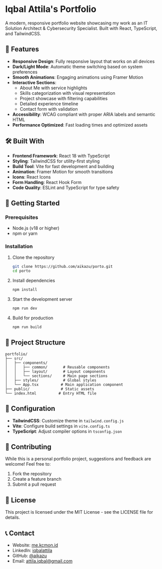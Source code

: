# Iqbal Attila's Portfolio

A modern, responsive portfolio website showcasing my work as an IT Solution Architect & Cybersecurity Specialist. Built with React, TypeScript, and TailwindCSS.

## 🌟 Features

- **Responsive Design**: Fully responsive layout that works on all devices
- **Dark/Light Mode**: Automatic theme switching based on system preferences
- **Smooth Animations**: Engaging animations using Framer Motion
- **Interactive Sections**:
  - About Me with service highlights
  - Skills categorization with visual representation
  - Project showcase with filtering capabilities
  - Detailed experience timeline
  - Contact form with validation
- **Accessibility**: WCAG compliant with proper ARIA labels and semantic HTML
- **Performance Optimized**: Fast loading times and optimized assets

## 🛠️ Built With

- **Frontend Framework**: React 18 with TypeScript
- **Styling**: TailwindCSS for utility-first styling
- **Build Tool**: Vite for fast development and building
- **Animation**: Framer Motion for smooth transitions
- **Icons**: React Icons
- **Form Handling**: React Hook Form
- **Code Quality**: ESLint and TypeScript for type safety

## 🚀 Getting Started

### Prerequisites

- Node.js (v18 or higher)
- npm or yarn

### Installation

1. Clone the repository
   ```bash
   git clone https://github.com/aikazu/porto.git
   cd porto
   ```

2. Install dependencies
   ```bash
   npm install
   ```

3. Start the development server
   ```bash
   npm run dev
   ```

4. Build for production
   ```bash
   npm run build
   ```

## 📁 Project Structure

```
portfolio/
├── src/
│   ├── components/
│   │   ├── common/       # Reusable components
│   │   ├── layout/       # Layout components
│   │   └── sections/     # Main page sections
│   ├── styles/           # Global styles
│   └── App.tsx          # Main application component
├── public/              # Static assets
└── index.html          # Entry HTML file
```

## 🔧 Configuration

- **TailwindCSS**: Customize theme in `tailwind.config.js`
- **Vite**: Configure build settings in `vite.config.ts`
- **TypeScript**: Adjust compiler options in `tsconfig.json`

## 🤝 Contributing

While this is a personal portfolio project, suggestions and feedback are welcome! Feel free to:

1. Fork the repository
2. Create a feature branch
3. Submit a pull request

## 📝 License

This project is licensed under the MIT License - see the LICENSE file for details.

## 📞 Contact

- Website: [me.kcmon.id](https://me.kcmon.id)
- LinkedIn: [iqbalattila](https://linkedin.com/in/iqbalattila)
- GitHub: [@aikazu](https://github.com/aikazu)
- Email: attila.iqbal@gmail.com 